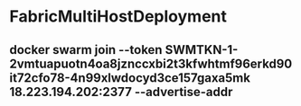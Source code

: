 # FabricMultiHostDeployment
## docker swarm join --token SWMTKN-1-2vmtuapuotn4oa8jznccxbi2t3kfwhtmf96erkd90it72cfo78-4n99xlwdocyd3ce157gaxa5mk 18.223.194.202:2377 --advertise-addr
